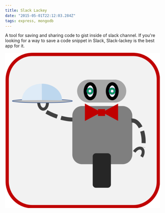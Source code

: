 ```yaml
---
title: Slack Lackey
date: "2015-05-01T22:12:03.284Z"
tags: express, mongodb
---
```


A tool for saving and sharing code to gist inside of slack channel. If you're looking for a way to save a code snippet in Slack, Slack-lackey is the best app for it.

![Robot icon for Slack Lackey](./slack-lackey.png)